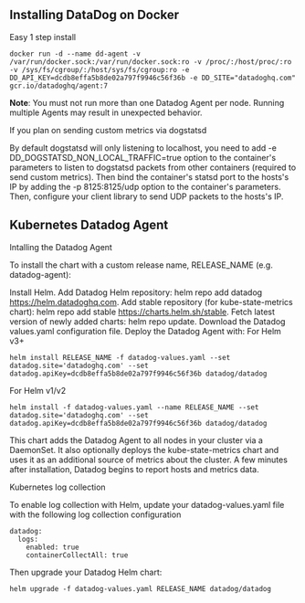## Installing DataDog on Docker
Easy 1 step install

```
docker run -d --name dd-agent -v /var/run/docker.sock:/var/run/docker.sock:ro -v /proc/:/host/proc/:ro -v /sys/fs/cgroup/:/host/sys/fs/cgroup:ro -e DD_API_KEY=dcdb8effa5b8de02a797f9946c56f36b -e DD_SITE="datadoghq.com" gcr.io/datadoghq/agent:7
```

__Note__: You must not run more than one Datadog Agent per node. Running multiple Agents may result in unexpected behavior.

If you plan on sending custom metrics via dogstatsd

By default dogstatsd will only listening to localhost, you need to add -e DD_DOGSTATSD_NON_LOCAL_TRAFFIC=true option to the container's parameters to listen to dogstatsd packets from other containers (required to send custom metrics). Then bind the container's statsd port to the hosts's IP by adding the -p 8125:8125/udp option to the container's parameters. Then, configure your client library to send UDP packets to the hosts's IP.

## Kubernetes Datadog Agent
Intalling the Datadog Agent

To install the chart with a custom release name, RELEASE_NAME (e.g. datadog-agent):

Install Helm.
Add Datadog Helm repository: helm repo add datadog https://helm.datadoghq.com.
Add stable repository (for kube-state-metrics chart): helm repo add stable https://charts.helm.sh/stable.
Fetch latest version of newly added charts: helm repo update.
Download the Datadog values.yaml configuration file.
Deploy the Datadog Agent with:
For Helm v3+

```
helm install RELEASE_NAME -f datadog-values.yaml --set datadog.site='datadoghq.com' --set datadog.apiKey=dcdb8effa5b8de02a797f9946c56f36b datadog/datadog
```

For Helm v1/v2

```
helm install -f datadog-values.yaml --name RELEASE_NAME --set datadog.site='datadoghq.com' --set datadog.apiKey=dcdb8effa5b8de02a797f9946c56f36b datadog/datadog
```

This chart adds the Datadog Agent to all nodes in your cluster via a DaemonSet. It also optionally deploys the kube-state-metrics chart and uses it as an additional source of metrics about the cluster. A few minutes after installation, Datadog begins to report hosts and metrics data.

Kubernetes log collection

To enable log collection with Helm, update your datadog-values.yaml file with the following log collection configuration

```
datadog:
  logs:
    enabled: true
    containerCollectAll: true
```

Then upgrade your Datadog Helm chart:
```
helm upgrade -f datadog-values.yaml RELEASE_NAME datadog/datadog
```
